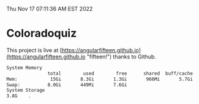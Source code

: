 Thu Nov 17 07:11:36 AM EST 2022

# Coloradoquiz


This project is live at [https://angularfifteen.github.io](https://angularfifteen.github.io "fifteen!") thanks to Github.

```bash
System Memory
               total        used        free      shared  buff/cache   available
Mem:            15Gi       8.3Gi       1.3Gi       966Mi       5.7Gi       5.7Gi
Swap:          8.0Gi       449Mi       7.6Gi
System Storage
3.8G	.
